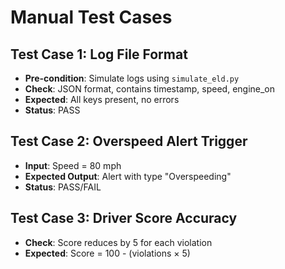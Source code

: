 # Manual Test Cases

## Test Case 1: Log File Format
- **Pre-condition**: Simulate logs using `simulate_eld.py`
- **Check**: JSON format, contains timestamp, speed, engine_on
- **Expected**: All keys present, no errors
- **Status**: PASS

## Test Case 2: Overspeed Alert Trigger
- **Input**: Speed = 80 mph
- **Expected Output**: Alert with type "Overspeeding"
- **Status**: PASS/FAIL

## Test Case 3: Driver Score Accuracy
- **Check**: Score reduces by 5 for each violation
- **Expected**: Score = 100 - (violations × 5)